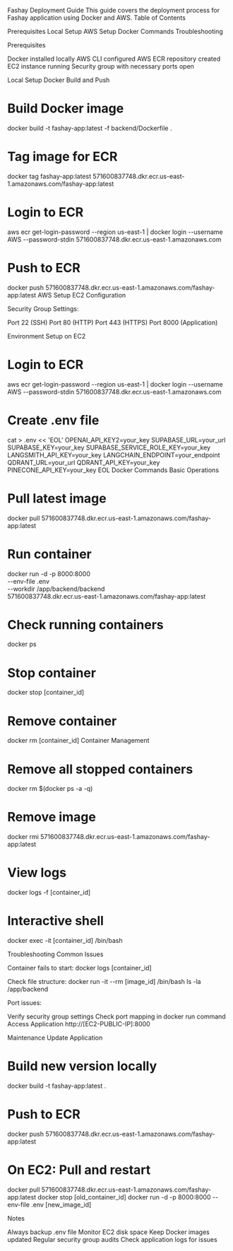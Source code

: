 Fashay Deployment Guide
This guide covers the deployment process for Fashay application using Docker and AWS.
Table of Contents

Prerequisites
Local Setup
AWS Setup
Docker Commands
Troubleshooting

Prerequisites

Docker installed locally
AWS CLI configured
AWS ECR repository created
EC2 instance running
Security group with necessary ports open

Local Setup
Docker Build and Push
# Build Docker image
docker build -t fashay-app:latest -f backend/Dockerfile .

# Tag image for ECR
docker tag fashay-app:latest 571600837748.dkr.ecr.us-east-1.amazonaws.com/fashay-app:latest

# Login to ECR
aws ecr get-login-password --region us-east-1 | docker login --username AWS --password-stdin 571600837748.dkr.ecr.us-east-1.amazonaws.com

# Push to ECR
docker push 571600837748.dkr.ecr.us-east-1.amazonaws.com/fashay-app:latest
AWS Setup
EC2 Configuration

Security Group Settings:

Port 22 (SSH)
Port 80 (HTTP)
Port 443 (HTTPS)
Port 8000 (Application)



Environment Setup on EC2
# Login to ECR
aws ecr get-login-password --region us-east-1 | docker login --username AWS --password-stdin 571600837748.dkr.ecr.us-east-1.amazonaws.com

# Create .env file
cat > .env << 'EOL'
OPENAI_API_KEY2=your_key
SUPABASE_URL=your_url
SUPABASE_KEY=your_key
SUPABASE_SERVICE_ROLE_KEY=your_key
LANGSMITH_API_KEY=your_key
LANGCHAIN_ENDPOINT=your_endpoint
QDRANT_URL=your_url
QDRANT_API_KEY=your_key
PINECONE_API_KEY=your_key
EOL
Docker Commands
Basic Operations
# Pull latest image
docker pull 571600837748.dkr.ecr.us-east-1.amazonaws.com/fashay-app:latest

# Run container
docker run -d -p 8000:8000 \
  --env-file .env \
  --workdir /app/backend/backend \
  571600837748.dkr.ecr.us-east-1.amazonaws.com/fashay-app:latest

# Check running containers
docker ps

# Stop container
docker stop [container_id]

# Remove container
docker rm [container_id]
Container Management
# Remove all stopped containers
docker rm $(docker ps -a -q)

# Remove image
docker rmi 571600837748.dkr.ecr.us-east-1.amazonaws.com/fashay-app:latest

# View logs
docker logs -f [container_id]

# Interactive shell
docker exec -it [container_id] /bin/bash

Troubleshooting
Common Issues

Container fails to start:
docker logs [container_id]

Check file structure:
docker run -it --rm [image_id] /bin/bash
ls -la /app/backend

Port issues:

Verify security group settings
Check port mapping in docker run command
Access Application
http://[EC2-PUBLIC-IP]:8000

Maintenance
Update Application
# Build new version locally
docker build -t fashay-app:latest .

# Push to ECR
docker push 571600837748.dkr.ecr.us-east-1.amazonaws.com/fashay-app:latest

# On EC2: Pull and restart
docker pull 571600837748.dkr.ecr.us-east-1.amazonaws.com/fashay-app:latest
docker stop [old_container_id]
docker run -d -p 8000:8000 --env-file .env [new_image_id]

Notes

Always backup .env file
Monitor EC2 disk space
Keep Docker images updated
Regular security group audits
Check application logs for issues